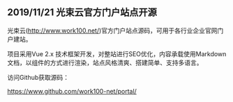 ## 2019/11/21 光束云官方门户站点开源

光束云(<a href="http://www.work100.net/" target="_blank">http://www.work100.net/</a>)官方门户站点源码，可用于各行业企业官网门户建站。

项目采用Vue 2.x 技术框架开发，对整站进行SEO优化，内容承载使用Markdown文档，以组件的方式进行渲染，站点风格清爽、搭建简单、支持多语言。

访问Github获取源码：

<a href="https://www.github.com/work100-net/portal/" target="_blank">https://www.github.com/work100-net/portal/</a>
